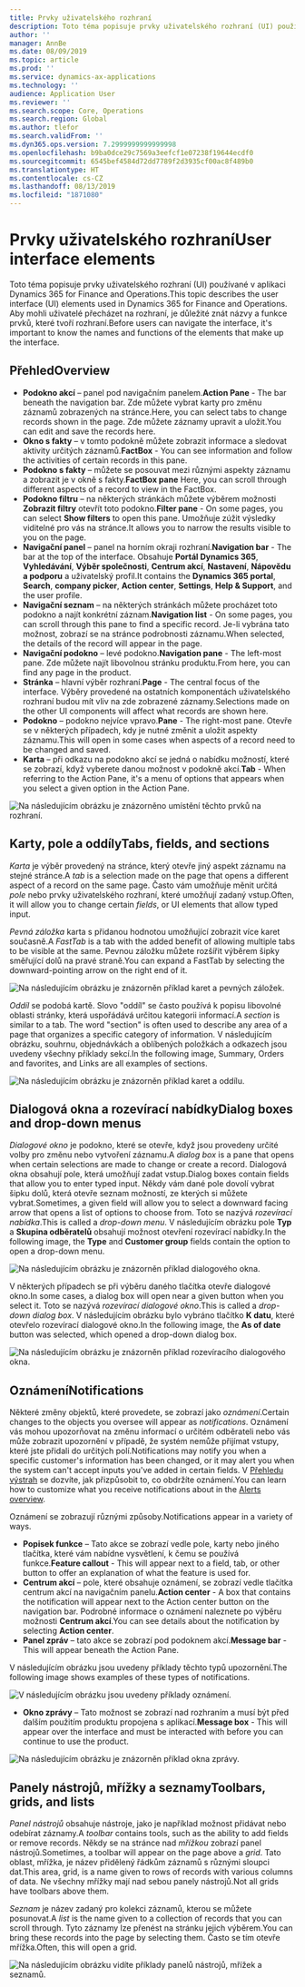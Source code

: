 ```yaml
---
title: Prvky uživatelského rozhraní
description: Toto téma popisuje prvky uživatelského rozhraní (UI) používané v aplikaci Dynamics 365 for Finance and Operations.
author: ''
manager: AnnBe
ms.date: 08/09/2019
ms.topic: article
ms.prod: ''
ms.service: dynamics-ax-applications
ms.technology: ''
audience: Application User
ms.reviewer: ''
ms.search.scope: Core, Operations
ms.search.region: Global
ms.author: tlefor
ms.search.validFrom: ''
ms.dyn365.ops.version: 7.2999999999999998
ms.openlocfilehash: b9ba0dce29c7569a3eefcf1e07238f19644ecdf0
ms.sourcegitcommit: 6545bef4584d72dd7789f2d3935cf00ac8f489b0
ms.translationtype: HT
ms.contentlocale: cs-CZ
ms.lasthandoff: 08/13/2019
ms.locfileid: "1871080"
---
```

# <a name="user-interface-elements"></a><span data-ttu-id="f9070-103">Prvky uživatelského rozhraní</span><span class="sxs-lookup"><span data-stu-id="f9070-103">User interface elements</span></span>

<span data-ttu-id="f9070-104">Toto téma popisuje prvky uživatelského rozhraní (UI) používané v aplikaci Dynamics 365 for Finance and Operations.</span><span class="sxs-lookup"><span data-stu-id="f9070-104">This topic describes the user interface (UI) elements used in Dynamics 365 for Finance and Operations.</span></span> <span data-ttu-id="f9070-105">Aby mohli uživatelé přecházet na rozhraní, je důležité znát názvy a funkce prvků, které tvoří rozhraní.</span><span class="sxs-lookup"><span data-stu-id="f9070-105">Before users can navigate the interface, it's important to know the names and functions of the elements that make up the interface.</span></span>

## <a name="overview"></a><span data-ttu-id="f9070-106">Přehled</span><span class="sxs-lookup"><span data-stu-id="f9070-106">Overview</span></span>

- <span data-ttu-id="f9070-107">**Podokno akcí** – panel pod navigačním panelem.</span><span class="sxs-lookup"><span data-stu-id="f9070-107">**Action Pane** - The bar beneath the navigation bar.</span></span> <span data-ttu-id="f9070-108">Zde můžete vybrat karty pro změnu záznamů zobrazených na stránce.</span><span class="sxs-lookup"><span data-stu-id="f9070-108">Here, you can select tabs to change records shown in the page.</span></span> <span data-ttu-id="f9070-109">Zde můžete záznamy upravit a uložit.</span><span class="sxs-lookup"><span data-stu-id="f9070-109">You can edit and save the records here.</span></span>  
- <span data-ttu-id="f9070-110">**Okno s fakty** – v tomto podokně můžete zobrazit informace a sledovat aktivity určitých záznamů.</span><span class="sxs-lookup"><span data-stu-id="f9070-110">**FactBox** - You can see information and follow the activities of certain records in this pane.</span></span>  
- <span data-ttu-id="f9070-111">**Podokno s fakty** – můžete se posouvat mezi různými aspekty záznamu a zobrazit je v okně s fakty.</span><span class="sxs-lookup"><span data-stu-id="f9070-111">**FactBox pane** Here, you can scroll through different aspects of a record to view in the FactBox.</span></span>  
- <span data-ttu-id="f9070-112">**Podokno filtru** – na některých stránkách můžete výběrem možnosti **Zobrazit filtry** otevřít toto podokno.</span><span class="sxs-lookup"><span data-stu-id="f9070-112">**Filter pane** - On some pages, you can select **Show filters** to open this pane.</span></span> <span data-ttu-id="f9070-113">Umožňuje zúžit výsledky viditelné pro vás na stránce.</span><span class="sxs-lookup"><span data-stu-id="f9070-113">It allows you to narrow the results visible to you on the page.</span></span>  
- <span data-ttu-id="f9070-114">**Navigační panel** – panel na horním okraji rozhraní.</span><span class="sxs-lookup"><span data-stu-id="f9070-114">**Navigation bar** - The bar at the top of the interface.</span></span> <span data-ttu-id="f9070-115">Obsahuje **Portál Dynamics 365**, **Vyhledávání**, **Výběr společnosti**, **Centrum akcí**, **Nastavení**, **Nápovědu a podporu** a uživatelský profil.</span><span class="sxs-lookup"><span data-stu-id="f9070-115">It contains the **Dynamics 365 portal**, **Search**, **company picker**, **Action center**, **Settings**, **Help & Support**, and the user profile.</span></span>  
- <span data-ttu-id="f9070-116">**Navigační seznam** – na některých stránkách můžete procházet toto podokno a najít konkrétní záznam.</span><span class="sxs-lookup"><span data-stu-id="f9070-116">**Navigation list** - On some pages, you can scroll through this pane to find a specific record.</span></span> <span data-ttu-id="f9070-117">Je-li vybrána tato možnost, zobrazí se na stránce podrobnosti záznamu.</span><span class="sxs-lookup"><span data-stu-id="f9070-117">When selected, the details of the record will appear in the page.</span></span>  
- <span data-ttu-id="f9070-118">**Navigační podokno** – levé podokno.</span><span class="sxs-lookup"><span data-stu-id="f9070-118">**Navigation pane** - The left-most pane.</span></span> <span data-ttu-id="f9070-119">Zde můžete najít libovolnou stránku produktu.</span><span class="sxs-lookup"><span data-stu-id="f9070-119">From here, you can find any page in the product.</span></span>  
- <span data-ttu-id="f9070-120">**Stránka** – hlavní výběr rozhraní.</span><span class="sxs-lookup"><span data-stu-id="f9070-120">**Page** - The central focus of the interface.</span></span> <span data-ttu-id="f9070-121">Výběry provedené na ostatních komponentách uživatelského rozhraní budou mít vliv na zde zobrazené záznamy.</span><span class="sxs-lookup"><span data-stu-id="f9070-121">Selections made on the other UI components will affect what records are shown here.</span></span>  
- <span data-ttu-id="f9070-122">**Podokno** – podokno nejvíce vpravo.</span><span class="sxs-lookup"><span data-stu-id="f9070-122">**Pane** - The right-most pane.</span></span> <span data-ttu-id="f9070-123">Otevře se v některých případech, kdy je nutné změnit a uložit aspekty záznamu.</span><span class="sxs-lookup"><span data-stu-id="f9070-123">This will open in some cases when aspects of a record need to be changed and saved.</span></span>  
- <span data-ttu-id="f9070-124">**Karta** – při odkazu na podokno akcí se jedná o nabídku možností, které se zobrazí, když vyberete danou možnost v podokně akcí.</span><span class="sxs-lookup"><span data-stu-id="f9070-124">**Tab** - When referring to the Action Pane, it's a menu of options that appears when you select a given option in the Action Pane.</span></span>  

![Na následujícím obrázku je znázorněno umístění těchto prvků na rozhraní.](media/user-interface-01.png)

## <a name="tabs-fields-and-sections"></a><span data-ttu-id="f9070-126">Karty, pole a oddíly</span><span class="sxs-lookup"><span data-stu-id="f9070-126">Tabs, fields, and sections</span></span>

<span data-ttu-id="f9070-127">*Karta* je výběr provedený na stránce, který otevře jiný aspekt záznamu na stejné stránce.</span><span class="sxs-lookup"><span data-stu-id="f9070-127">A *tab* is a selection made on the page that opens a different aspect of a record on the same page.</span></span> <span data-ttu-id="f9070-128">Často vám umožňuje měnit určitá *pole* nebo prvky uživatelského rozhraní, které umožňují zadaný vstup.</span><span class="sxs-lookup"><span data-stu-id="f9070-128">Often, it will allow you to change certain *fields*, or UI elements that allow typed input.</span></span> 

<span data-ttu-id="f9070-129">*Pevná záložka* karta s přidanou hodnotou umožňující zobrazit více karet současně.</span><span class="sxs-lookup"><span data-stu-id="f9070-129">A *FastTab* is a tab with the added benefit of allowing multiple tabs to be visible at the same.</span></span> <span data-ttu-id="f9070-130">Pevnou záložku můžete rozšířit výběrem šipky směřující dolů na pravé straně.</span><span class="sxs-lookup"><span data-stu-id="f9070-130">You can expand a FastTab by selecting the downward-pointing arrow on the right end of it.</span></span>

![Na následujícím obrázku je znázorněn příklad karet a pevných záložek.](media/user-interface-02.png)

<span data-ttu-id="f9070-132">*Oddíl* se podobá kartě. Slovo "oddíl" se často používá k popisu libovolné oblasti stránky, která uspořádává určitou kategorii informací.</span><span class="sxs-lookup"><span data-stu-id="f9070-132">A *section* is similar to a tab. The word "section" is often used to describe any area of a page that organizes a specific category of information.</span></span> <span data-ttu-id="f9070-133">V následujícím obrázku, souhrnu, objednávkách a oblíbených položkách a odkazech jsou uvedeny všechny příklady sekcí.</span><span class="sxs-lookup"><span data-stu-id="f9070-133">In the following image, Summary, Orders and favorites, and Links are all examples of sections.</span></span>

![Na následujícím obrázku je znázorněn příklad karet a oddílu.](media/user-interface-03.png)

## <a name="dialog-boxes-and-drop-down-menus"></a><span data-ttu-id="f9070-135">Dialogová okna a rozevírací nabídky</span><span class="sxs-lookup"><span data-stu-id="f9070-135">Dialog boxes and drop-down menus</span></span>

<span data-ttu-id="f9070-136">*Dialogové okno* je podokno, které se otevře, když jsou provedeny určité volby pro změnu nebo vytvoření záznamu.</span><span class="sxs-lookup"><span data-stu-id="f9070-136">A *dialog box* is a pane that opens when certain selections are made to change or create a record.</span></span> <span data-ttu-id="f9070-137">Dialogová okna obsahují pole, která umožňují zadat vstup.</span><span class="sxs-lookup"><span data-stu-id="f9070-137">Dialog boxes contain fields that allow you to enter typed input.</span></span> <span data-ttu-id="f9070-138">Někdy vám dané pole dovolí vybrat šipku dolů, která otevře seznam možností, ze kterých si můžete vybrat.</span><span class="sxs-lookup"><span data-stu-id="f9070-138">Sometimes, a given field will allow you to select a downward facing arrow that opens a list of options to choose from.</span></span> <span data-ttu-id="f9070-139">Toto se nazývá *rozevírací nabídka*.</span><span class="sxs-lookup"><span data-stu-id="f9070-139">This is called a *drop-down menu*.</span></span> <span data-ttu-id="f9070-140">V následujícím obrázku pole **Typ** a **Skupina odběratelů** obsahují možnost otevření rozevírací nabídky.</span><span class="sxs-lookup"><span data-stu-id="f9070-140">In the following image, the **Type** and **Customer group** fields contain the option to open a drop-down menu.</span></span>

![Na následujícím obrázku je znázorněn příklad dialogového okna.](media/user-interface-04.png)

<span data-ttu-id="f9070-142">V některých případech se při výběru daného tlačítka otevře dialogové okno.</span><span class="sxs-lookup"><span data-stu-id="f9070-142">In some cases, a dialog box will open near a given button when you select it.</span></span> <span data-ttu-id="f9070-143">Toto se nazývá *rozevírací dialogové okno*.</span><span class="sxs-lookup"><span data-stu-id="f9070-143">This is called a *drop-down dialog box*.</span></span> <span data-ttu-id="f9070-144">V následujícím obrázku bylo vybráno tlačítko **K datu**, které otevřelo rozevírací dialogové okno.</span><span class="sxs-lookup"><span data-stu-id="f9070-144">In the following image, the **As of date** button was selected, which opened a drop-down dialog box.</span></span>

![Na následujícím obrázku je znázorněn příklad rozevíracího dialogového okna.](media/user-interface-05.png)

## <a name="notifications"></a><span data-ttu-id="f9070-146">Oznámení</span><span class="sxs-lookup"><span data-stu-id="f9070-146">Notifications</span></span>

<span data-ttu-id="f9070-147">Některé změny objektů, které provedete, se zobrazí jako *oznámení*.</span><span class="sxs-lookup"><span data-stu-id="f9070-147">Certain changes to the objects you oversee will appear as *notifications*.</span></span> <span data-ttu-id="f9070-148">Oznámení vás mohou upozorňovat na změnu informací o určitém odběrateli nebo vás může zobrazit upozornění v případě, že systém nemůže přijímat vstupy, které jste přidali do určitých polí.</span><span class="sxs-lookup"><span data-stu-id="f9070-148">Notifications may notify you when a specific customer's information has been changed, or it may alert you when the system can't accept inputs you've added in certain fields.</span></span> <span data-ttu-id="f9070-149">V [Přehledu výstrah](../get-started/alerts-overview.md) se dozvíte, jak přizpůsobit to, co obdržíte oznámení.</span><span class="sxs-lookup"><span data-stu-id="f9070-149">You can learn how to customize what you receive notifications about in the [Alerts overview](../get-started/alerts-overview.md).</span></span>

<span data-ttu-id="f9070-150">Oznámení se zobrazují různými způsoby.</span><span class="sxs-lookup"><span data-stu-id="f9070-150">Notifications appear in a variety of ways.</span></span>
- <span data-ttu-id="f9070-151">**Popisek funkce** – Tato akce se zobrazí vedle pole, karty nebo jiného tlačítka, které vám nabídne vysvětlení, k čemu se používá funkce.</span><span class="sxs-lookup"><span data-stu-id="f9070-151">**Feature callout** - This will appear next to a field, tab, or other button to offer an explanation of what the feature is used for.</span></span> 
- <span data-ttu-id="f9070-152">**Centrum akcí** – pole, které obsahuje oznámení, se zobrazí vedle tlačítka centrum akcí na navigačním panelu.</span><span class="sxs-lookup"><span data-stu-id="f9070-152">**Action center** - A box that contains the notification will appear next to the Action center button on the navigation bar.</span></span> <span data-ttu-id="f9070-153">Podrobné informace o oznámení naleznete po výběru možnosti **Centrum akcí**.</span><span class="sxs-lookup"><span data-stu-id="f9070-153">You can see details about the notification by selecting **Action center**.</span></span>  
- <span data-ttu-id="f9070-154">**Panel zpráv** – tato akce se zobrazí pod podoknem akcí.</span><span class="sxs-lookup"><span data-stu-id="f9070-154">**Message bar** - This will appear beneath the Action Pane.</span></span>  

<span data-ttu-id="f9070-155">V následujícím obrázku jsou uvedeny příklady těchto typů upozornění.</span><span class="sxs-lookup"><span data-stu-id="f9070-155">The following image shows examples of these types of notifications.</span></span>

![V následujícím obrázku jsou uvedeny příklady oznámení.](media/user-interface-06.png)

- <span data-ttu-id="f9070-157">**Okno zprávy** – Tato možnost se zobrazí nad rozhraním a musí být před dalším použitím produktu propojena s aplikací.</span><span class="sxs-lookup"><span data-stu-id="f9070-157">**Message box** - This will appear over the interface and must be interacted with before you can continue to use the product.</span></span>  

![Na následujícím obrázku je znázorněn příklad okna zprávy.](media/user-interface-07.png)

## <a name="toolbars-grids-and-lists"></a><span data-ttu-id="f9070-159">Panely nástrojů, mřížky a seznamy</span><span class="sxs-lookup"><span data-stu-id="f9070-159">Toolbars, grids, and lists</span></span>

<span data-ttu-id="f9070-160">*Panel nástrojů* obsahuje nástroje, jako je například možnost přidávat nebo odebírat záznamy.</span><span class="sxs-lookup"><span data-stu-id="f9070-160">A *toolbar* contains tools, such as the ability to add fields or remove records.</span></span> <span data-ttu-id="f9070-161">Někdy se na stránce nad *mřížkou* zobrazí panel nástrojů.</span><span class="sxs-lookup"><span data-stu-id="f9070-161">Sometimes, a toolbar will appear on the page above a *grid*.</span></span> <span data-ttu-id="f9070-162">Tato oblast, mřížka, je název přidělený řádkům záznamů s různými sloupci dat.</span><span class="sxs-lookup"><span data-stu-id="f9070-162">This area, grid, is a name given to rows of records with various columns of data.</span></span> <span data-ttu-id="f9070-163">Ne všechny mřížky mají nad sebou panely nástrojů.</span><span class="sxs-lookup"><span data-stu-id="f9070-163">Not all grids have toolbars above them.</span></span>

<span data-ttu-id="f9070-164">*Seznam* je název zadaný pro kolekci záznamů, kterou se můžete posunovat.</span><span class="sxs-lookup"><span data-stu-id="f9070-164">A *list* is the name given to a collection of records that you can scroll through.</span></span> <span data-ttu-id="f9070-165">Tyto záznamy lze přenést na stránku jejich výběrem.</span><span class="sxs-lookup"><span data-stu-id="f9070-165">You can bring these records into the page by selecting them.</span></span> <span data-ttu-id="f9070-166">Často se tím otevře mřížka.</span><span class="sxs-lookup"><span data-stu-id="f9070-166">Often, this will open a grid.</span></span>

![Na následujícím obrázku vidíte příklady panelů nástrojů, mřížek a seznamů.](media/user-interface-08.png)

